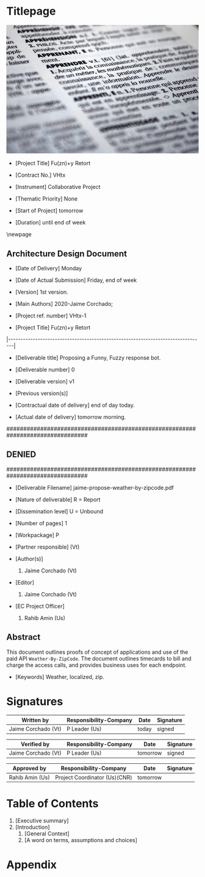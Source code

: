 
# Titlepage

![Logo](./logo.png)

- [Project Title] Fu(zn)+y Retort

- [Contract No.] VHtx

- [Instrument] Collaborative Project

- [Thematic Priority] None

- [Start of Project] tomorrow

- [Duration] until end of week

\newpage

## Architecture Design Document

- [Date of Delivery] Monday

- [Date of Actual Submission] Friday, end of week

- [Version] 1st version.

- [Main Authors] 2020-Jaime Corchado;

- [Project ref. number] VHtx-1

- [Project Title] Fu(zn)+y Retort

|--------------------------------------------------------------------------------|

- [Deliverable title] Proposing a Funny, Fuzzy response bot.

- [iDeliverable number] 0

- [Deliverable version] v1

- [Previous version(s)]

- [Contractual date of delivery] end of day today.

- [Actual date of delivery] tomorrow morning.

################################################################################
## DENIED
################################################################################

- [Deliverable Filename] jaime-propose-weather-by-zipcode.pdf

- [Nature of deliverable] R = Report

- [Dissemination level] U = Unbound

- [Number of pages] 1

- [Workpackage] P

- [Partner responsible] (Vt)

- [Author(s)]

  1. Jaime Corchado (Vt)

- [Editor]

  1. Jaime Corchado (Vt)

- [EC Project Officer]

  1. Rahib Amin (Us)


## Abstract

This document outlines proofs of concept of applications and use of
the paid API `Weather-By-ZipCode`. The document outlines timecards to
bill and charge the access calls, and provides business uses for each
endpoint.

- [Keywords] Weather, localized, zip.

# Signatures

| Written by | Responsibility-Company | Date | Signature |
|--------------------------------------------------------------------------------|--------------------------------------------------------------------------------|--------------------------------------------------------------------------------|--------------------------------------------------------------------------------|
| Jaime Corchado (Vt) | P Leader (Us) | today | signed |

| Verified by | Responsibility-Company | Date | Signature |
|--------------------------------------------------------------------------------|--------------------------------------------------------------------------------|--------------------------------------------------------------------------------|--------------------------------------------------------------------------------|
| Jaime Corchado (Vt) | P Leader (Us) | tomorrow | signed |

| Approved by | Responsibility-Company | Date | Signature |
|--------------------------------------------------------------------------------|--------------------------------------------------------------------------------|--------------------------------------------------------------------------------|--------------------------------------------------------------------------------|
| Rahib Amin (Us) | Project Coordinator (Us)(CNR) | tomorrow | |

# Table of Contents

1. [Executive summary]
2. [Introduction]
   1. [General Context]
   2. [A word on terms, assumptions and choices]


# Appendix
